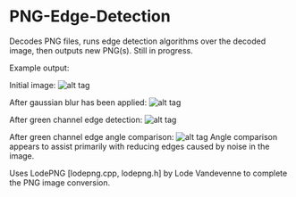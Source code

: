 # PNG-Edge-Detection
Decodes PNG files, runs edge detection algorithms over the decoded image, then outputs new PNG(s). Still in progress.

Example output:

Initial image:
![alt tag](https://github.com/sjsimps/PNG-Edge-Detection/blob/master/Image_Edge_Detection/test.png)

After gaussian blur has been applied:
![alt tag](https://github.com/sjsimps/PNG-Edge-Detection/blob/master/Image_Edge_Detection/testxGauss5.png)

After green channel edge detection:
![alt tag](https://github.com/sjsimps/PNG-Edge-Detection/blob/master/Image_Edge_Detection/testxB5.png)

After green channel edge angle comparison:
![alt tag](https://github.com/sjsimps/PNG-Edge-Detection/blob/master/Image_Edge_Detection/testxAB5.png)
Angle comparison appears to assist primarily with reducing edges caused by noise in the image. 


Uses LodePNG [lodepng.cpp, lodepng.h] by Lode Vandevenne to complete the PNG image conversion.

